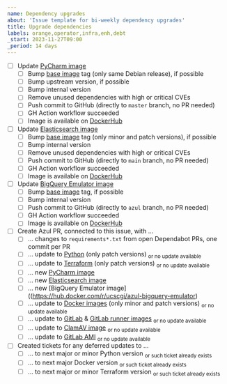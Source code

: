 ```yaml
---
name: Dependency upgrades
about: 'Issue template for bi-weekly dependency upgrades'
title: Upgrade dependencies
labels: orange,operator,infra,enh,debt 
_start: 2023-11-27T09:00
_period: 14 days
---
```

- [ ] Update [PyCharm image](https://github.com/DataBiosphere/azul-docker-pycharm)
  - [ ] Bump [base image](https://hub.docker.com/_/debian/tags?name=bullseye) tag (only same Debian release), if possible
  - [ ] Bump upstream version, if possible
  - [ ] Bump internal version
  - [ ] Remove unused dependencies with high or critical CVEs
  - [ ] Push commit to GitHub (directly to `master` branch, no PR needed)
  - [ ] GH Action workflow succeeded
  - [ ] Image is available on [DockerHub](https://hub.docker.com/repository/docker/ucscgi/azul-pycharm) 
- [ ] Update [Elasticsearch image](https://github.com/DataBiosphere/azul-docker-elasticsearch)
  - [ ] Bump [base image](https://hub.docker.com/_/elasticsearch/tags) tag (only minor and patch versions), if possible
  - [ ] Bump internal version 
  - [ ] Remove unused dependencies with high or critical CVEs
  - [ ] Push commit to GitHub (directly to `main` branch, no PR needed)
  - [ ] GH Action workflow succeeded
  - [ ] Image is available on [DockerHub](https://hub.docker.com/repository/docker/ucscgi/azul-elasticsearch) 
- [ ] Update [BigQuery Emulator image](https://github.com/DataBiosphere/azul-bigquery-emulator)
  - [ ] Bump [base image](https://hub.docker.com/_/debian/tags) tag, if possible
  - [ ] Bump internal version 
  - [ ] Push commit to GitHub (directly to `azul` branch, no PR needed)
  - [ ] GH Action workflow succeeded
  - [ ] Image is available on [DockerHub](https://hub.docker.com/r/ucscgi/azul-bigquery-emulator) 
- [ ] Create Azul PR, connected to this issue, with … 
  - [ ] … changes to `requirements*.txt` from open Dependabot PRs, one commit per PR
  - [ ] … update to [Python](https://hub.docker.com/_/python/tags) (only patch versions) <sub>or no update available</sub>
  - [ ] … update to [Terraform](https://hub.docker.com/r/hashicorp/terraform/tags) (only patch versions) <sub>or no update available</sub>
  - [ ] … new [PyCharm image](https://hub.docker.com/repository/docker/ucscgi/azul-pycharm)
  - [ ] … new [Elasticsearch image](https://hub.docker.com/repository/docker/ucscgi/azul-elasticsearch)
  - [ ] … new [BigQuery Emulator image]((https://hub.docker.com/r/ucscgi/azul-bigquery-emulator)
  - [ ] … update to [Docker images](https://hub.docker.com/_/docker/tags) (only minor and patch versions) <sub>or no update available</sub>
  - [ ] … update to [GitLab](https://hub.docker.com/r/gitlab/gitlab-ce/tags) & [GitLab runner images](https://hub.docker.com/r/gitlab/gitlab-runner/tags) <sub>or no update available</sub>
  - [ ] … update to [ClamAV image](https://hub.docker.com/r/clamav/clamav/tags) <sub>or no update available</sub>
  - [ ] … update to [GitLab AMI](https://github.com/DataBiosphere/azul/blob/develop/OPERATOR.rst#updating-the-ami-for-gitlab-instances) <sub>or no update available</sub>
- [ ] Created tickets for any deferred updates to …
  - [ ] … to next major or minor Python version <sub>or such ticket already exists</sub>
  - [ ] … to next major Docker version <sub>or such ticket already exists</sub>
  - [ ] … to next major or minor Terraform version <sub>or such ticket already exists</sub>
